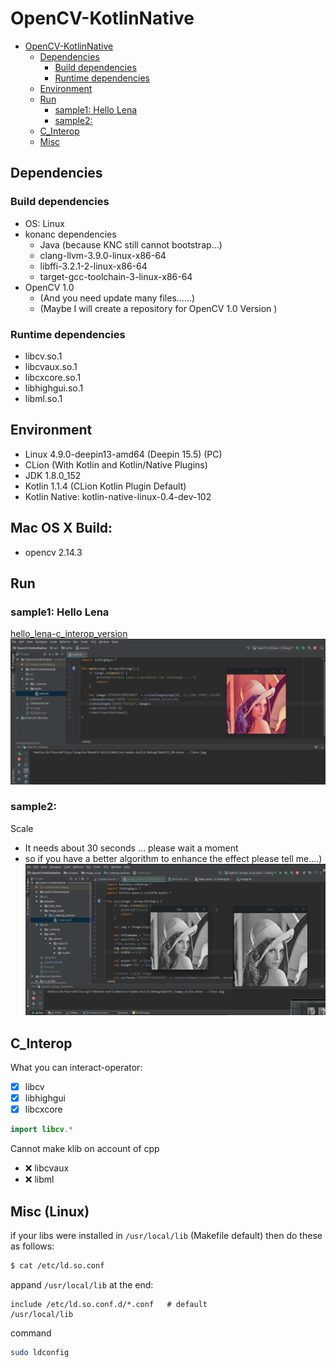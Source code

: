 # OpenCV-KotlinNative

<!-- @import "[TOC]" {cmd="toc" depthFrom=1 depthTo=6 orderedList=false} -->
<!-- code_chunk_output -->

* [OpenCV-KotlinNative](#opencv-kotlinnative)
	* [Dependencies](#dependencies)
		* [Build dependencies](#build-dependencies)
		* [Runtime dependencies](#runtime-dependencies)
	* [Environment](#environment)
	* [Run](#run)
		* [sample1: Hello Lena](#sample1-hello-lena)
		* [sample2:](#sample2)
	* [C_Interop](#c_interop)
	* [Misc](#misc)

<!-- /code_chunk_output -->

## Dependencies

### Build dependencies 
- OS: Linux 
- konanc dependencies
    - Java (because KNC still cannot bootstrap...)
    - clang-llvm-3.9.0-linux-x86-64
    - libffi-3.2.1-2-linux-x86-64
    - target-gcc-toolchain-3-linux-x86-64
- OpenCV 1.0
    - (And you need update many files……)
    - (Maybe I will create a repository for OpenCV 1.0 Version )

### Runtime dependencies
- libcv.so.1
- libcvaux.so.1
- libcxcore.so.1
- libhighgui.so.1
- libml.so.1

## Environment
- Linux 4.9.0-deepin13-amd64 (Deepin 15.5) (PC)
- CLion (With Kotlin and Kotlin/Native Plugins)
- JDK 1.8.0_152
- Kotlin 1.1.4 (CLion Kotlin Plugin Default)
- Kotlin Native: kotlin-native-linux-0.4-dev-102

## Mac OS X Build:
- opencv 2.14.3

## Run
### sample1: Hello Lena
[hello_lena-c_interop_version](https://github.com/zxj5470/OpenCV-KotlinNative/blob/master/samples/hello_lena/c_interop_version/CInterop.kt)
![finally you can see lena.jpg](./pic/pic0.png)

### sample2:
Scale 
- It needs about 30 seconds ... please wait a moment
- so if you have a better algorithm to enhance the effect please tell me....)
![scale](./pic/pic1.png)

## C_Interop
What you can interact-operator:

- [X] libcv
- [X] libhighgui
- [X] libcxcore

```kotlin
import libcv.*
```

Cannot make klib on account of cpp

- :x: libcvaux 
- :x: libml 


## Misc (Linux)

if your libs were installed in `/usr/local/lib` (Makefile default)
then do these as follows:

```bash
$ cat /etc/ld.so.conf
```

appand `/usr/local/lib` at the end:

```
include /etc/ld.so.conf.d/*.conf   # default
/usr/local/lib
```

command

```bash
sudo ldconfig
```
